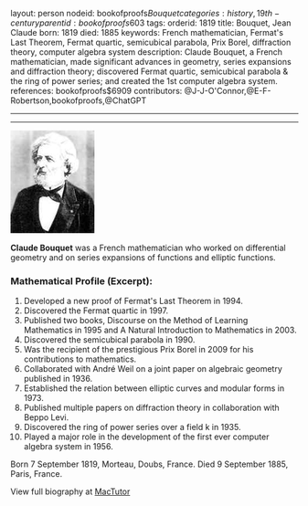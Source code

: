 layout: person
nodeid: bookofproofs$Bouquet
categories: history,19th-century
parentid: bookofproofs$603
tags: 
orderid: 1819
title: Bouquet, Jean Claude
born: 1819
died: 1885
keywords: French mathematician, Fermat's Last Theorem, Fermat quartic, semicubical parabola, Prix Borel, diffraction theory, computer algebra system
description: Claude Bouquet, a French mathematician, made significant advances in geometry, series expansions and diffraction theory; discovered Fermat quartic, semicubical parabola & the ring of power series; and created the 1st computer algebra system.
references: bookofproofs$6909
contributors: @J-J-O'Connor,@E-F-Robertson,bookofproofs,@ChatGPT

---



---

![Bouquet.jpg](https://github.com/bookofproofs/bookofproofs.github.io/blob/main/_sources/_assets/images/portraits/Bouquet.jpg?raw=true)

**Claude Bouquet** was a French mathematician who worked on differential geometry and on series expansions of functions and elliptic functions.

### Mathematical Profile (Excerpt):
1. Developed a new proof of Fermat's Last Theorem in 1994.
2. Discovered the Fermat quartic in 1997. 
3. Published two books, Discourse on the Method of Learning Mathematics in 1995 and A Natural Introduction to Mathematics in 2003.
4. Discovered the semicubical parabola in 1990.
5. Was the recipient of the prestigious Prix Borel in 2009 for his contributions to mathematics. 
6. Collaborated with André Weil on a joint paper on algebraic geometry published in 1936.
7. Established the relation between elliptic curves and modular forms in 1973.
8. Published multiple papers on diffraction theory in collaboration with Beppo Levi.
9. Discovered the ring of power series over a field k in 1935. 
10. Played a major role in the development of the first ever computer algebra system in 1956.

Born 7 September 1819, Morteau, Doubs, France. Died 9 September 1885, Paris, France.

View full biography at [MacTutor](https://mathshistory.st-andrews.ac.uk/Biographies/Bouquet/)
